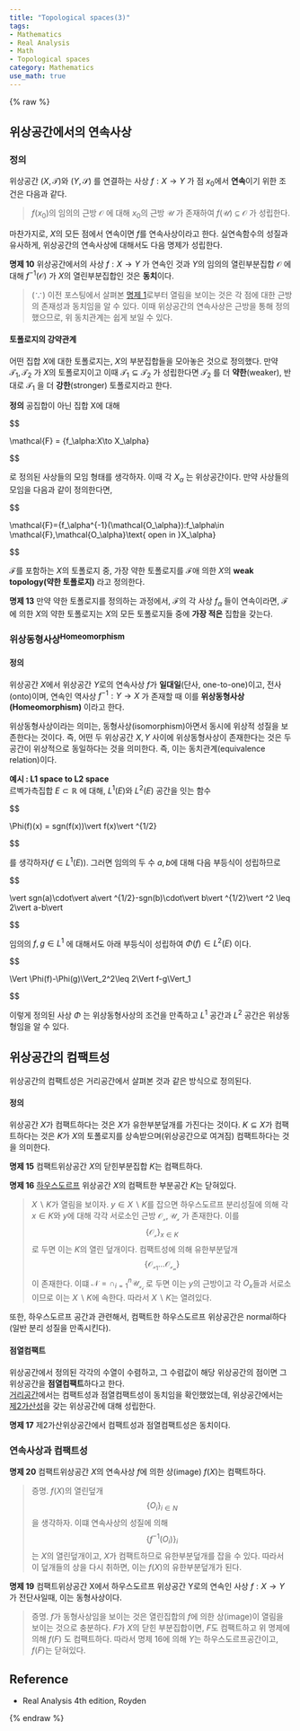```yaml
---
title: "Topological spaces(3)"
tags:
- Mathematics
- Real Analysis
- Math
- Topological spaces
category: Mathematics
use_math: true
---
```

{% raw %}

## 위상공간에서의 연속사상
### 정의
위상공간 $(X,\mathcal{T})$와 $(Y,\mathcal{S})$ 를 연결하는 사상 $f:X\to Y$ 가 점 $x_0$에서 **연속**이기 위한 조건은 다음과 같다.   
> $f(x_0)$의 임의의 근방 $\mathcal{O}$ 에 대해 $x_0$의 근방 $\mathcal{U}$ 가 존재하여 $f(\mathcal{U)}\subseteq\mathcal{O}$ 가 성립한다.   

마찬가지로, $X$의 모든 점에서 연속이면 $f$를 연속사상이라고 한다. 실연속함수의 성질과 유사하게, 위상공간의 연속사상에 대해서도 다음 명제가 성립한다.    

**명제 10** 위상공간에서의 사상 $f:X\to Y$ 가 연속인 것과 $Y$의 임의의 열린부분집합 $\mathcal{O}$ 에 대해 $f^{-1}(\mathcal{O})$ 가 $X$의 열린부분집합인 것은 **동치**이다.   
> $(\because)$ 이전 포스팅에서 살펴본 [명제 1](https://ddangchani.github.io/math/realanalysis_Topological_spaces(1))로부터 열림을 보이는 것은 각 점에 대한 근방의 존재성과 동치임을 알 수 있다. 이때 위상공간의 연속사상은 근방을 통해 정의했으므로, 위 동치관계는 쉽게 보일 수 있다.   

#### 토폴로지의 강약관계
어떤 집합 $X$에 대한 토폴로지는, $X$의 부분집합들을 모아놓은 것으로 정의했다. 만약 $\mathcal{T_1},\mathcal{T_2}$ 가 $X$의 토폴로지이고 이때 $\mathcal{T_1}\subseteq\mathcal{T_2}$ 가 성립한다면 $\mathcal{T_2}$ 를 더 **약한**(weaker), 반대로 $\mathcal{T_1}$ 을 더 **강한**(stronger) 토폴로지라고 한다. 

**정의** 공집합이 아닌 집합 X에 대해    

$$

\mathcal{F} = \{f_\alpha:X\to X_\alpha\}

$$   

로 정의된 사상들의 모임 형태를 생각하자. 이때 각 $X_\alpha$ 는 위상공간이다. 만약 사상들의 모임을 다음과 같이 정의한다면,   

$$

\mathcal{F}=\{f_\alpha^{-1}(\mathcal{O_\alpha}):f_\alpha\in \mathcal{F},\mathcal{O_\alpha}\text{  open  in   }X_\alpha\}

$$   

$\mathcal{F}$를 포함하는 $X$의 토폴로지 중, 가장 약한 토폴로지를 $\mathcal{F}$애 의한 $X$의 **weak topology(약한 토폴로지)** 라고 정의한다.   

**명제 13** 만약 약한 토폴로지를 정의하는 과정에서, $\mathcal{F}$의 각 사상 $f_\alpha$ 들이 연속이라면, $\mathcal{F}$에 의한 $X$의 약한 토폴로지는 $X$의 모든 토폴로지들 중에 **가장 적은** 집합을 갖는다.    

### 위상동형사상<sup>Homeomorphism</sup>
#### 정의
위상공간 $X$에서 위상공간 $Y$로의 연속사상 $f$가 **일대일**(단사, one-to-one)이고, 전사(onto)이며, 연속인 역사상 $f^{-1}:Y\to X$ 가 존재할 때 이를 **위상동형사상(Homeomorphism)** 이라고 한다.   

위상동형사상이라는 의미는, 동형사상(isomorphism)아면서 동시에 위상적 성질을 보존한다는 것이다. 즉, 어떤 두 위상공간 $X,Y$ 사이에 위상동형사상이 존재한다는 것은 두 공간이 위상적으로 동일하다는 것을 의미한다. 즉, 이는 동치관계(equivalence relation)이다.   

**예시 : L1 space to L2 space**    
르벡가측집합 $E\subset \mathbb{R}$ 에 대해, $L^1(E)$와 $L^2(E)$ 공간을 잇는 함수   

$$

\Phi(f)(x) = sgn(f(x))\vert f(x)\vert ^{1/2}

$$    

를 생각하자($f\in L^1(E)$). 그러면 임의의 두 수 $a,b$에 대해 다음 부등식이 성립하므로   

$$

\vert sgn(a)\cdot\vert a\vert ^{1/2}-sgn(b)\cdot\vert b\vert ^{1/2}\vert ^2 \leq 2\vert a-b\vert 

$$

임의의 $f,g\in L^1$ 에 대해서도 아래 부등식이 성립하여 $\Phi(f)\in L^2(E)$ 이다.   

$$

\Vert \Phi(f)-\Phi(g)\Vert_2^2\leq 2\Vert f-g\Vert_1

$$    

이렇게 정의된 사상 $\Phi$ 는 위상동형사상의 조건을 만족하고 $L^1$ 공간과 $L^2$ 공간은 위상동형임을 알 수 있다.   

## 위상공간의 컴팩트성
위상공간의 컴팩트성은 거리공간에서 살펴본 것과 같은 방식으로 정의된다.   
#### 정의
위상공간 $X$가 컴팩트하다는 것은 $X$가 유한부분덮개를 가진다는 것이다. $K\subseteq X$가 컴팩트하다는 것은 $K$가 $X$의 토폴로지를 상속받으며(위상공간으로 여겨짐) 컴팩트하다는 것을 의미한다.

**명제 15** 컴팩트위상공간 $X$의 닫힌부분집합 $K$는 컴팩트하다.   

**명제 16** [하우스도르프](https://ddangchani.github.io/math/realanalysis_Topological_spaces(2)) 위상공간 $X$의 컴팩트한 부분공간 $K$는 닫혀있다.
> $X\backslash K$가 열림을 보이자. $y\in X\backslash K$를 잡으면 하우스도르프 분리성질에 의해 각 $x\in K$와 $y$에 대해 각각 서로소인 근방 $\mathcal{O_x,U_x}$ 가 존재한다. 이를 $$\{\mathcal{O_x}\}_{x\in K}$$ 로 두면 이는 $K$의 열린 덮개이다. 컴팩트성에 의해 유한부분덮개 $$\{\mathcal{O_{x_1}\ldots O_{x_n}}\}$$ 이 존재한다. 이떄 $\mathcal{N}=\cap_{i=1}^n\mathcal{U_{x_i}}$ 로 두면 이는 $y$의 근방이고 각 $O_x$들과 서로소이므로 이는 $X\backslash K$에 속한다. 따라서 $X\backslash K$는 열려있다.   

또한, 하우스도르프 공간과 관련해서, 컴팩트한 하우스도르프 위상공간은 normal하다(일반 분리 성질을 만족시킨다).   

#### 점열컴팩트
위상공간에서 정의된 각각의 수열이 수렴하고, 그 수렴값이 해당 위상공간의 점이면 그 위상공간을 **점열컴팩트**하다고 한다.   
[거리공간](https://ddangchani.github.io/math/realanalysis_metricspaces)에서는 컴팩트성과 점열컴팩트성이 동치임을 확인했었는데, 위상공간에서는 [제2가산성](https://ddangchani.github.io/math/realanalysis_Topological_spaces(2))을 갖는 위상공간에 대해 성립한다.     

**명제 17** 제2가산위상공간에서 컴팩트성과 점열컴팩트성은 동치이다.   

### 연속사상과 컴팩트성
**명제 20** 컴팩트위상공간 $X$의 연속사상 $f$에 의한 상(image) $f(X)$는 컴팩트하다.   
> 증명. $f(X)$의 열린덮개 $$\{O_i\}_{i\in N}$$ 을 생각하자. 이떄 연속사상의 성질에 의해 $$\{f^{-1}(O_i)\}_i$$는 $X$의 열린덮개이고, $X$가 컴팩트하므로 유한부분덮개를 잡을 수 있다. 따라서 이 덮개들의 상을 다시 취하면, 이는 $f(X)$의 유한부분덮개가 된다.   


**명제 19** 컴팩트위상공간 X에서 하우스도르프 위상공간 Y로의 연속인 사상 $f:X\to Y$ 가 전단사일때, 이는 동형사상이다.    
> 증명. $f$가 동형사상임을 보이는 것은 열린집합의 $f$에 의한 상(image)이 열림을 보이는 것으로 충분하다. $F$가 $X$의 닫힌 부분집합이면, $F$도 컴팩트하고 위 명제에 의해 $f(F)$ 도 컴팩트하다. 따라서 명제 16에 의해 $Y$는 하우스도르프공간이고, $f(F)$는 닫혀있다.



## Reference
 - Real Analysis 4th edition, Royden

{% endraw %}